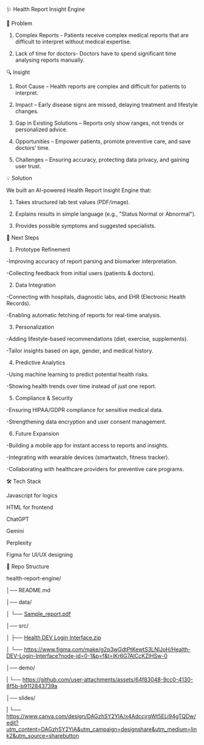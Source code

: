 🩺 Health Report Insight Engine

📌 Problem

1. Complex Reports - Patients receive complex medical reports that are difficult to interpret without medical expertise.

2. Lack of time for doctors- Doctors have to spend significant time analysing reports manually.

🔍 Insight

1. Root Cause – Health reports are complex and difficult for patients to interpret.

2. Impact – Early disease signs are missed, delaying treatment and lifestyle changes.

3. Gap in Existing Solutions – Reports only show ranges, not trends or personalized advice.

4. Opportunities – Empower patients, promote preventive care, and save doctors’ time.

5. Challenges – Ensuring accuracy, protecting data privacy, and gaining user trust.

💡 Solution

 We built an AI-powered Health Report Insight Engine that:

1. Takes structured lab test values (PDF/image).

2. Explains results in simple language (e.g., "Status Normal or Abnormal").

3. Provides possible symptoms and suggested specialists.











🚀 Next Steps

1. Prototype Refinement

-Improving accuracy of report parsing and biomarker interpretation.

-Collecting feedback from initial users (patients & doctors).

2. Data Integration

-Connecting with hospitals, diagnostic labs, and EHR (Electronic Health Records).

-Enabling automatic fetching of reports for real-time analysis.

3. Personalization

-Adding lifestyle-based recommendations (diet, exercise, supplements).

-Tailor insights based on age, gender, and medical history.

4. Predictive Analytics

-Using machine learning to predict potential health risks.

-Showing health trends over time instead of just one report.

5. Compliance & Security

-Ensuring HIPAA/GDPR compliance for sensitive medical data.

-Strengthening data encryption and user consent management.

6. Future Expansion

-Building a mobile app for instant access to reports and insights.

-Integrating with wearable devices (smartwatch, fitness tracker).

-Collaborating with healthcare providers for preventive care programs.

🛠️ Tech Stack

Javascript for logics

HTML for frontend

ChatGPT

Gemini

Perplexity

Figma for UI/UX designing


📂 Repo Structure

health-report-engine/

│── README.md

│── data/

│   └── [Sample_report.pdf](https://github.com/user-attachments/files/22450080/John_Doe_report.pdf)

│── src/

│   ├── [Health DEV Login Interface.zip](https://github.com/user-attachments/files/22450010/Health.DEV.Login.Interface.zip)

│   └── https://www.figma.com/make/g2p3wGdtPtKewtS3LNlJoH/Health-DEV-Login-Interface?node-id=0-1&p=f&t=lKr6G7AlCcKZIHSw-0

│── demo/

|   └── https://github.com/user-attachments/assets/64f83048-9cc0-4130-8f5b-b9112843739a

│── slides/

|   └── https://www.canva.com/design/DAGzhSY2YlA/x4AdccjrgWt5ELj94gTQDw/edit?utm_content=DAGzhSY2YlA&utm_campaign=designshare&utm_medium=link2&utm_source=sharebutton 
